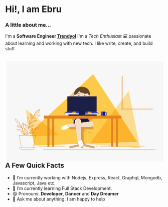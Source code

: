 <h1> Hi!, I am Ebru</h1>
</h1>

### A little about me...
I'm a **Software Engineer [Trendyol](https://github.com/Trendyol)** I'm a *Tech Enthusiast 💻* passionate about learning and working with new tech. I like write, create, and build stuff. <br/><br/>

<img align="right" alt="GIF" src="https://github.com/ebrugulec/ebrugulec/blob/master/software-engineer.gif" width="500" height="320" />

## A Few Quick Facts
- 🔭 I’m currently working with Nodejs, Express, React,
Graphql, Mongodb, Javascript, Java etc.
- 🌱 I’m currently learning Full Stack Development.
- 😄 Pronouns: **Developer**, **Dancer** and **Day Dreamer**
- 💬 Ask me about anything, I am happy to help